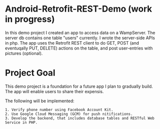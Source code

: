 # Android-Retrofit-REST-Demo (work in progress)

In this demo project I created an app to access data on a WampServer. The server db contains one table "users" currently. 
I wrote the server-side APIs in php. The app uses the Retrofit REST client to do GET, POST (and eventuqally PUT, DELETE) actions on the table, and post user-entries with pictures (optional). 

# Project Goal
This demo project is a foundation for a future app I plan to gradually build. The app will enable users to share their expensis.

The following will be implemented:

```
1. Verify phone number using Facebook Account Kit.
2. Use Google Cloud Messaging (GCM) for push nitifications.
3. Develop the backend, that includes database tables and RESTful Web Service in PHP. 
```



